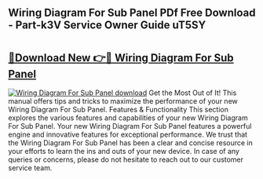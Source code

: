 ## Wiring Diagram For Sub Panel PDf Free Download - Part-k3V Service Owner Guide uT5SY

# <h2><a href="http://dfncjl.blite.top/?on=Wiring+Diagram+For+Sub+Panel">🔗Download New 👉🔴 Wiring Diagram For Sub Panel</a></h2>

[![Wiring Diagram For Sub Panel download](https://i.imgur.com/lujVjoI.png)](http://dfncjl.blite.top/?on=Wiring+Diagram+For+Sub+Panel)
Get the Most Out of It! This manual offers tips and tricks to maximize the performance of your new Wiring Diagram For Sub Panel. Features & Functionality This section explores the various features and capabilities of your new Wiring Diagram For Sub Panel. Your new Wiring Diagram For Sub Panel features a powerful engine and innovative features for exceptional performance. We trust that the Wiring Diagram For Sub Panel has been a clear and concise resource in your efforts to learn the ins and outs of your new device. In case of any queries or concerns, please do not hesitate to reach out to our customer service team.
